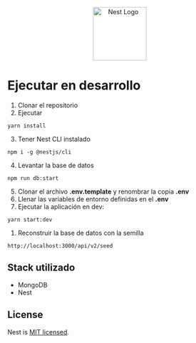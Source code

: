 <p align="center">
  <a href="http://nestjs.com/" target="blank"><img src="https://nestjs.com/img/logo-small.svg" width="120" alt="Nest Logo" /></a>
</p>

# Ejecutar en desarrollo
1. Clonar el repositorio
2. Ejecutar
```
yarn install
```
3. Tener Nest CLI instalado
```
npm i -g @nestjs/cli
```
4. Levantar la base de datos
```
npm run db:start
```
5. Clonar el archivo __.env.template__ y renombrar la copia __.env__  
6. Llenar las variables de entorno definidas en el __.env__
7. Ejecutar la aplicación en dev:
```
yarn start:dev
```
1. Reconstruir la base de datos con la semilla
```
http://localhost:3000/api/v2/seed
```

## Stack utilizado
- MongoDB
- Nest

## License

Nest is [MIT licensed](https://github.com/nestjs/nest/blob/master/LICENSE).
